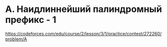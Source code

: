 # A. Наидлиннейший палиндромный префикс - 1

https://codeforces.com/edu/course/2/lesson/3/1/practice/contest/272260/problem/A
